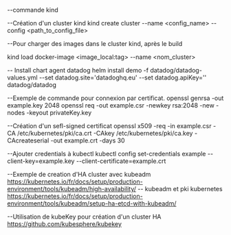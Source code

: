 --commande kind

--Création d'un cluster kind
kind create cluster --name <config_name> --config <path_to_config_file>

--Pour charger des images dans le cluster kind, après le build

kind load docker-image <image_local:tag> --name <nom_cluster>

-- Install chart agent datadog
helm install demo -f datadog/datadog-values.yml --set datadog.site='datadoghq.eu' --set datadog.apiKey='<api>'
datadog/datadog

--Exemple de commande pour connexion par certificat.
openssl genrsa -out example.key 2048
openssl req -out example.csr -newkey rsa:2048 -new -nodes -keyout privateKey.key

--Création d'un sefl-signed certificat
openssl x509 -req -in example.csr -CA /etc/kubernetes/pki/ca.crt -CAkey /etc/kubernetes/pki/ca.key -CAcreateserial -out example.crt -days 30

--Ajouter credentials à kubectl
kubectl config set-credentials example --client-key=example.key --client-certificate=example.crt


--Exemple de creation d'HA cluster avec kubeadm
https://kubernetes.io/fr/docs/setup/production-environment/tools/kubeadm/high-availability/
-- kubeadm et pki kubernetes
https://kubernetes.io/fr/docs/setup/production-environment/tools/kubeadm/setup-ha-etcd-with-kubeadm/

--Utilisation de kubeKey pour création d'un cluster HA
https://github.com/kubesphere/kubekey